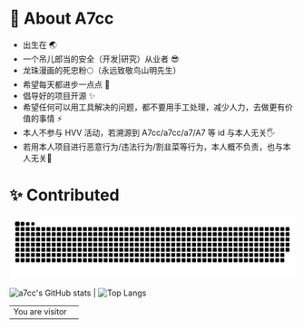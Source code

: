 <!--
**A7cc/A7cc** is a ✨ _special_ ✨ repository because its `README.md` (this file) appears on your GitHub profile.

Here are some ideas to get you started:

- 🔭 I’m currently working on ...
- 🌱 I’m currently learning ...
- 👯 I’m looking to collaborate on ...
- 🤔 I’m looking for help with ...
- 💬 Ask me about ...
- 📫 How to reach me: ...
- 😄 Pronouns: ...
- ⚡ Fun fact: ...
-->

# 🔱 About A7cc

- 出生在 🌏
- 一个吊儿郎当的安全（开发|研究）从业者 😎
- 龙珠漫画的死忠粉🌕（永远致敬鸟山明先生）
- 希望每天都进步一点点 👊
- 倡导好的项目开源 ✨
- 希望任何可以用工具解决的问题，都不要用手工处理，减少人力，去做更有价值的事情 ⚡
- 本人不参与 HVV 活动，若溯源到 A7cc/a7cc/a7/A7 等 id 与本人无关🖐
- 若用本人项目进行恶意行为/违法行为/割韭菜等行为，本人概不负责，也与本人无关🔭

# ✨ Contributed

<picture>
  <source media="(prefers-color-scheme: dark)" srcset="https://raw.githubusercontent.com/A7cc/A7cc/output/github-contribution-grid-snake-dark.svg">
  <source media="(prefers-color-scheme: light)" srcset="https://raw.githubusercontent.com/A7cc/A7cc/output/github-contribution-grid-snake.svg">
  <img alt="github contribution grid snake animation" src="https://raw.githubusercontent.com/A7cc/A7cc/output/github-contribution-grid-snake.svg">
</picture>

![a7cc's GitHub stats](https://github-readme-stats.vercel.app/api?username=a7cc&show_icons=true&theme=tokyonight) | ![Top Langs](https://github-readme-stats.vercel.app/api/top-langs/?username=a7cc&layout=compact&theme=tokyonight)

<table>
  <tr>
    <td>You are visitor</td>
    <td><img src="https://profile-counter.glitch.me/a7cc/count.svg" alt="" /></td>
  </tr>
</table>
